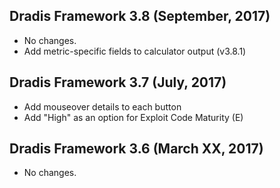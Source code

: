 ## Dradis Framework 3.8 (September, 2017) ##

* No changes.
* Add metric-specific fields to calculator output (v3.8.1)

## Dradis Framework 3.7 (July, 2017) ##

* Add mouseover details to each button
* Add "High" as an option for Exploit Code Maturity (E)

## Dradis Framework 3.6 (March XX, 2017) ##

*   No changes.

